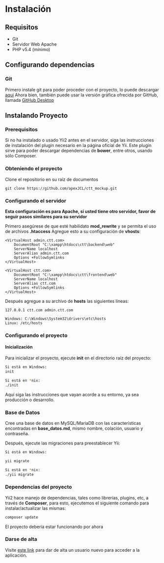 # Instalación

## Requisitos

-   Git
-   Servidor Web Apache
-   PHP v5.4 (mínimo)

## Configurando dependencias

### Git

Primero instale git para poder proceder con el proyecto, lo puede descargar [aqui](https://git-scm.com/downloads) Ahora bien, también puede usar la versión gráfica ofrecida por GitHub, llamada [GitHub Desktop](https://desktop.github.com/)

## Instalando Proyecto

### Prerequisitos

Si no ha instalado o usado Yii2 antes en el servidor, siga las instrucciones de instalación del plugin necesario en la página oficial de Yii. Este plugin sirve para poder descargar dependencias de **bower**, entre otros, usando sólo Composer.

### Obteniendo el proyecto

Clone el repositorio en su raíz de documentos

```
git clone https://github.com/apexJCL/ctt_mockup.git
```

### Configurando el servidor

**Esta configuración es para Apache, si usted tiene otro servidor, favor de seguir pasos similares para su servidor**

Primero asegúrese de que esté habilidato **mod_rewrite** y se permita el uso de archivos **.htaccess** Agregue esto a su configuración de **vhosts**:

```
<VirtualHost admin.ctt.com>
    DocumentRoot "C:\xampp\htdocs\ctt\backend\web"
    ServerName localhost
    ServerAlias admin.ctt.com
    Options +FollowSymlinks
</VirtualHost>

<VirtualHost ctt.com>
    DocumentRoot "C:\xampp\htdocs\ctt\frontend\web"
    ServerName localhost
    ServerAlias ctt.com
    Options +FollowSymlinks
</VirtualHost>
```

Después agregue a su archivo de **hosts** las siguientes líneas:

```
127.0.0.1 ctt.com admin.ctt.com

Windows: C:\Windows\System32\drivers\etc\hosts
Linux: /etc/hosts
```

### Configurando el proyecto

#### Inicialización

Para inicializar el proyecto, ejecute **init** en el directorio raíz del proyecto:

```bash
Si está en Windows:
init

Si está en *nix:
./init
```

Aquí siga las instrucciones que vayan acorde a su entorno, ya sea producción o desarrollo.

### Base de Datos

Cree una base de datos en MySQL/MariaDB con las características encontradas en **base_datos.md**, mismo nombre, colación, usuario y contraseña.

Después, ejecute las migraciones para preestablecer Yii:

```bash
Si está en Windows:

yii migrate

Si está en *nix:
./yii migrate
```

### Dependencias del proyecto

Yii2 hace manejo de dependencias, tales como librerías, plugins, etc, a través de **Composer**, para esto, ejecutemos el siguiente comando para instalar/actualizar las mismas:

```bash
composer update
```

El proyecto debería estar funcionando por ahora

### Darse de alta

Visite [este link](http://ctt.com/site/signup) para dar de alta un usuario nuevo para acceder a la aplicación.
